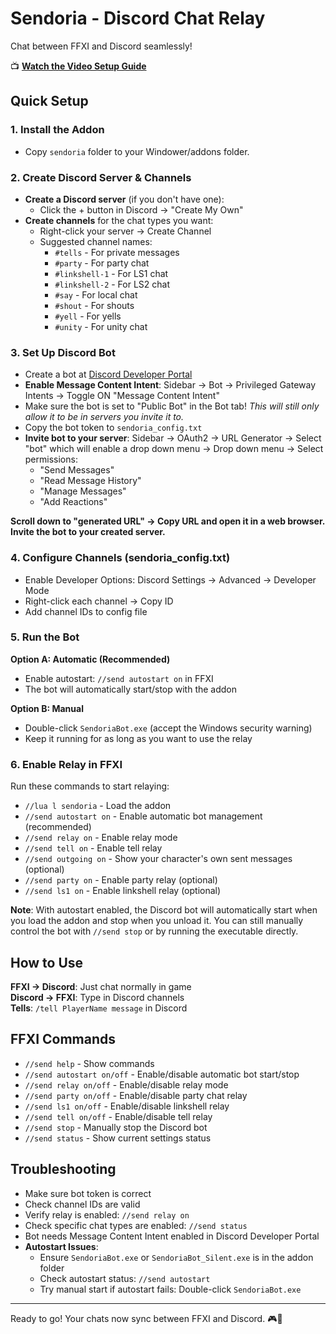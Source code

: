 # Sendoria - Discord Chat Relay

Chat between FFXI and Discord seamlessly!

📺 **[Watch the Video Setup Guide](https://youtu.be/oRqpuI03eHA)**

## Quick Setup

### 1. Install the Addon
- Copy `sendoria` folder to your Windower/addons folder.

### 2. Create Discord Server & Channels
- **Create a Discord server** (if you don't have one):
  - Click the + button in Discord → "Create My Own"
- **Create channels** for the chat types you want:
  - Right-click your server → Create Channel
  - Suggested channel names:
    - `#tells` - For private messages
    - `#party` - For party chat
    - `#linkshell-1` - For LS1 chat
    - `#linkshell-2` - For LS2 chat
    - `#say` - For local chat
    - `#shout` - For shouts
    - `#yell` - For yells
    - `#unity` - For unity chat

### 3. Set Up Discord Bot
- Create a bot at [Discord Developer Portal](https://discord.com/developers/applications)
- **Enable Message Content Intent**: Sidebar → Bot → Privileged Gateway Intents → Toggle ON "Message Content Intent"
- Make sure the bot is set to "Public Bot" in the Bot tab! *This will still only allow it to be in servers you invite it to.*
- Copy the bot token to `sendoria_config.txt`
- **Invite bot to your server**: Sidebar → OAuth2 → URL Generator → Select "bot" which will enable a drop down menu → Drop down menu → Select permissions: 
    - "Send Messages"
    - "Read Message History"
    - "Manage Messages"
    - "Add Reactions"

**Scroll down to "generated URL" → Copy URL and open it in a web browser. Invite the bot to your created server.**

### 4. Configure Channels (sendoria_config.txt)
- Enable Developer Options: Discord Settings → Advanced → Developer Mode
- Right-click each channel → Copy ID
- Add channel IDs to config file

### 5. Run the Bot
**Option A: Automatic (Recommended)**
- Enable autostart: `//send autostart on` in FFXI
- The bot will automatically start/stop with the addon

**Option B: Manual**
- Double-click `SendoriaBot.exe` (accept the Windows security warning)
- Keep it running for as long as you want to use the relay

### 6. Enable Relay in FFXI
Run these commands to start relaying:
- `//lua l sendoria` - Load the addon
- `//send autostart on` - Enable automatic bot management (recommended)
- `//send relay on` - Enable relay mode
- `//send tell on` - Enable tell relay
- `//send outgoing on` - Show your character's own sent messages (optional)
- `//send party on` - Enable party relay (optional)
- `//send ls1 on` - Enable linkshell relay (optional)

**Note**: With autostart enabled, the Discord bot will automatically start when you load the addon and stop when you unload it. You can still manually control the bot with `//send stop` or by running the executable directly.

## How to Use

**FFXI → Discord**: Just chat normally in game  
**Discord → FFXI**: Type in Discord channels  
**Tells**: `/tell PlayerName message` in Discord

## FFXI Commands
- `//send help` - Show commands
- `//send autostart on/off` - Enable/disable automatic bot start/stop
- `//send relay on/off` - Enable/disable relay mode
- `//send party on/off` - Enable/disable party chat relay
- `//send ls1 on/off` - Enable/disable linkshell relay
- `//send tell on/off` - Enable/disable tell relay
- `//send stop` - Manually stop the Discord bot
- `//send status` - Show current settings status

## Troubleshooting
- Make sure bot token is correct
- Check channel IDs are valid
- Verify relay is enabled: `//send relay on`
- Check specific chat types are enabled: `//send status`
- Bot needs Message Content Intent enabled in Discord Developer Portal
- **Autostart Issues**: 
  - Ensure `SendoriaBot.exe` or `SendoriaBot_Silent.exe` is in the addon folder
  - Check autostart status: `//send autostart` 
  - Try manual start if autostart fails: Double-click `SendoriaBot.exe`

---
Ready to go! Your chats now sync between FFXI and Discord. 🎮💬